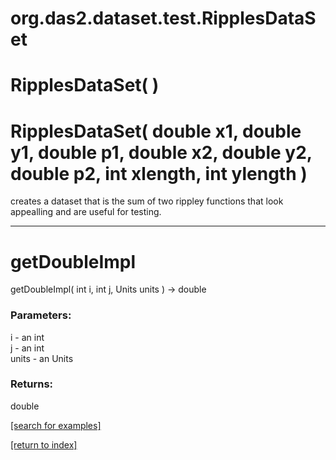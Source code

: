 # org.das2.dataset.test.RipplesDataSet



# RipplesDataSet( )


# RipplesDataSet( double x1, double y1, double p1, double x2, double y2, double p2, int xlength, int ylength )
creates a dataset that is the sum of two rippley functions that look appealling
 and are useful for testing.

***
<a name="getDoubleImpl"></a>
# getDoubleImpl
getDoubleImpl( int i, int j, Units units ) &rarr; double



### Parameters:
i - an int
<br>j - an int
<br>units - an Units

### Returns:
double


<a href="https://github.com/autoplot/dev/search?q=getDoubleImpl&unscoped_q=getDoubleImpl">[search for examples]</a>

<a href="https://github.com/autoplot/documentation/blob/master/javadoc/index-all.md">[return to index]</a>

